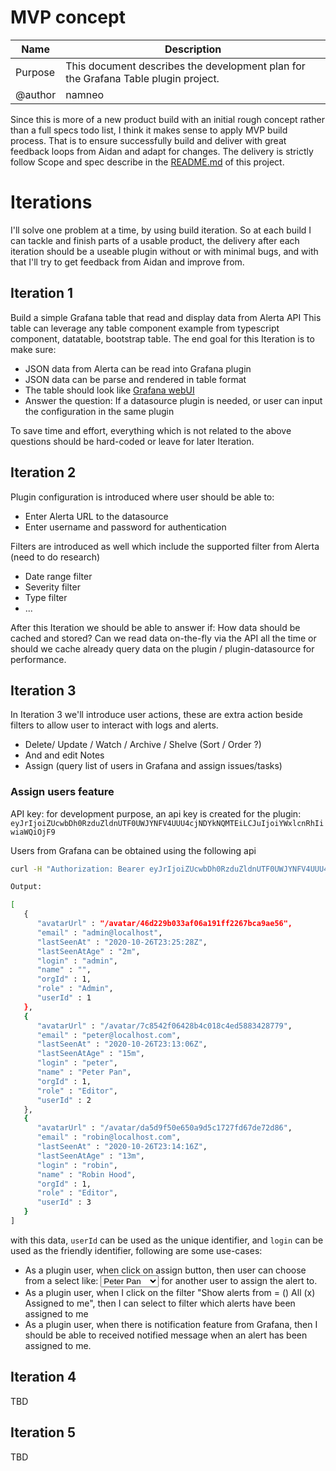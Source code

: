 # MVP concept
| Name      | Description |
| ----------- | ----------- |
| Purpose      | This document describes the development plan for the Grafana Table plugin project.        |
| @author   | namneo        |



Since this is more of a new product build with an initial rough concept rather than a full specs todo list, I think it makes sense to apply MVP build process. That is to ensure successfully build and deliver with great feedback loops from Aidan and adapt for changes. 
The delivery is strictly follow Scope and spec describe in the [README.md](./README.md) of this project.

# Iterations
I'll solve one problem at a time, by using build iteration. So at each build I can tackle and finish parts of a usable product, the delivery after each iteration should be a useable plugin without or with minimal bugs, and with that I'll try to get feedback from Aidan and improve from.

## Iteration 1
Build a simple Grafana table that read and display data from Alerta API
This table can leverage any table component example from typescript component, datatable, bootstrap table.
The end goal for this Iteration is to make sure: 
- JSON data from Alerta can be read into Grafana plugin
- JSON data can be parse and rendered in table format
- The table should look like [Grafana webUI](https://github.com/alerta/alerta-webui)
- Answer the question: If a datasource plugin is needed, or user can input the configuration in the same plugin

To save time and effort, everything which is not related to the above questions should be hard-coded or leave for later Iteration.

## Iteration 2
Plugin configuration is introduced where user should be able to: 
- Enter Alerta URL to the datasource 
- Enter username and password for authentication 

Filters are introduced as well which include the supported filter from Alerta (need to do research)
- Date range filter
- Severity filter
- Type filter
- ...

After this Iteration we should be able to answer if: How data should be cached and stored? Can we read data on-the-fly via the API all the time or should we cache already query data on the plugin / plugin-datasource for performance.

## Iteration 3
In Iteration 3 we'll introduce user actions, these are extra action beside filters to allow user to interact with logs and alerts. 
- Delete/ Update / Watch / Archive / Shelve (Sort / Order ?)
- And and edit Notes
- Assign (query list of users in Grafana and assign issues/tasks)

### Assign users feature
API key: for development purpose, an api key is created for the plugin: `eyJrIjoiZUcwbDh0RzduZldnUTF0UWJYNFV4UUU4cjNDYkNQMTEiLCJuIjoiYWxlcnRhIiwiaWQiOjF9`

Users from Grafana can be obtained using the following api
```bash
curl -H "Authorization: Bearer eyJrIjoiZUcwbDh0RzduZldnUTF0UWJYNFV4UUU4cjNDYkNQMTEiLCJuIjoiYWxlcnRhIiwiaWQiOjF9" http://188.166.245.250:3000/api/org/users

Output: 

[
   {
      "avatarUrl" : "/avatar/46d229b033af06a191ff2267bca9ae56",
      "email" : "admin@localhost",
      "lastSeenAt" : "2020-10-26T23:25:28Z",
      "lastSeenAtAge" : "2m",
      "login" : "admin",
      "name" : "",
      "orgId" : 1,
      "role" : "Admin",
      "userId" : 1
   },
   {
      "avatarUrl" : "/avatar/7c8542f06428b4c018c4ed5883428779",
      "email" : "peter@localhost.com",
      "lastSeenAt" : "2020-10-26T23:13:06Z",
      "lastSeenAtAge" : "15m",
      "login" : "peter",
      "name" : "Peter Pan",
      "orgId" : 1,
      "role" : "Editor",
      "userId" : 2
   },
   {
      "avatarUrl" : "/avatar/da5d9f50e650a9d5c1727fd67de72d86",
      "email" : "robin@localhost.com",
      "lastSeenAt" : "2020-10-26T23:14:16Z",
      "lastSeenAtAge" : "13m",
      "login" : "robin",
      "name" : "Robin Hood",
      "orgId" : 1,
      "role" : "Editor",
      "userId" : 3
   }
]
```
with this data, `userId` can be used as the unique identifier, and `login` can be used as the friendly identifier, following are some use-cases:

 - As a plugin user, when click on assign button, then user can choose from a select like: <Select><Option>Peter Pan</Option><Option>Robin Hood</Option></Select> for another user to assign the alert to.
 - As a plugin user, when I click on the filter "Show alerts from = () All  (x) Assigned to me", then I can select to filter which alerts have been assigned to me
 - As a plugin user, when there is notification feature from Grafana, then I should be able to received notified message when an alert has been assigned to me.


## Iteration 4
TBD

## Iteration 5
TBD